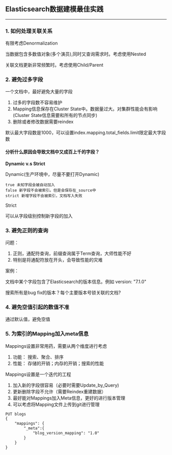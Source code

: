 ## Elasticsearch数据建模最佳实践
-----

### 1. 如何处理关联关系

有限考虑Denormalization

当数据包含多数值对象(多个演员),同时又查询需求时。考虑使用Nested

关联文档更新非常频繁时。考虑使用Child/Parent


### 2. 避免过多字段

一个文档中，最好避免大量的字段

1. 过多的字段数不容易维护
1. Mapping信息保存在Cluster State中。数据量过大。对集群性能会有影响(Cluster State信息需要和所有的节点同步)
1. 删除或者修改数据需要reindex

默认最大字段数是1000，可以设置index.mapping.total_fields.limit限定最大字段数


#### 分析什么原因会导致文档中又成百上千的字段？

**Dynamic v.s Strict**

Dynamic(生产环境中，尽量不要打开Dynamic)

```text
true 未知字段会被自动加入
false 新字段不会被索引。但是会保存在_source中
strict 新增字段不会被索引，文档写入失败
```

Strict

可以从字段级别控制新字段的加入


### 3. 避免正则的查询

问题：
1. 正则，通配符查询，前缀查询属于Term查询，大师性能不好
1. 特别是将通配符放在开头，会导致性能的灾难

案例：

文档中某个字段包含了Elasticsearch的版本信息。例如 version: "7.1.0"

搜索所有是bug fix的版本？每个主要版本号锁关联的文档?

### 4. 避免空值引起的数值不准

通过默认值，避免空值


### 5. 为索引的Mapping加入meta信息

Mappings设置非常用药，需要从两个维度进行考虑

1. 功能： 搜索、聚合、排序
1. 性能： 存储的开销；内存的开销；搜索的性能

Mappings设置是一个迭代的工程

1. 加入新的字段很容易（必要时需要Update_by_Query)
1. 更新删除字段不允许（需要Reindex重建数据）
1. 最好能对Mappings加入Meta信息，更好的进行版本管理
1. 可以考虑将Mapping文件上传到git进行管理

```html
PUT blogs
{
    "mappings": {
        "_meta":{
            "blog_version_mapping": "1.0"
        }
    }
}
```